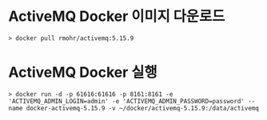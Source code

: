 # ActiveMQ Docker 이미지 다운로드
```
> docker pull rmohr/activemq:5.15.9
```

# ActiveMQ Docker 실행
```
> docker run -d -p 61616:61616 -p 8161:8161 -e 'ACTIVEMQ_ADMIN_LOGIN=admin' -e 'ACTIVEMQ_ADMIN_PASSWORD=password' --name docker-activemq-5.15.9 -v ~/docker/activemq-5.15.9:/data/activemq
```